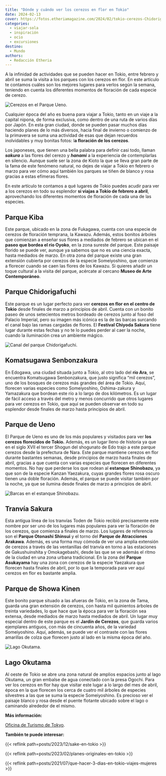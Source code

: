 ```yaml
---
title: "Dónde y cuándo ver los cerezos en flor en Tokio"
date: 2024-02-13
cover: https://fotos.etheriamagazine.com/2024/02/tokio-cerezos-Chidorigafuchi.jpg
categories: 
  - viajar-sola
  - inspiración
  - ocio
  - excursiones
destino: 
  - Mundo
authors: 
  - Redacción Etheria
---
```


A la infinidad de actividades que se pueden hacer en Tokio, entre febrero y abril se 
suma la visita a los parques con los cerezos en flor. En este artículo te contamos 
cuáles son los mejores lugares para verlos según la semana, teniendo en cuenta los 
diferentes momentos de floración de cada especie de cerezo. 

![Cerezos en el Parque Ueno.](https://fotos.etheriamagazine.com/2024/02/Tokio-cerezos-ueno.jpg "Cerezos en el Parque Ueno. © Turismo de Tokyo.")

Cualquier época del año es buena para viajar a Tokio, tanto en un viaje a la capital 
nipona, de forma exclusiva, como dentro de una ruta de varios días por Japón. En esta 
gran ciudad, donde se pueden pasar muchos días haciendo planes de lo más diversos, hacia 
final de invierno o comienzo de la primavera se suma una actividad de esas que dejan 
recuerdos inolvidables y muy bonitas fotos: l**a floración de los cerezos**. 

Los japoneses, que tienen una bella palabra para definir casi todo, llaman _**sakura**_ 
a las flores del cerezo y _**hanami**_ a la experiencia de contemplarlas en silencio. 
Aunque suele ser la zona de Kioto la que se lleva gran parte de la fama de este fenómeno 
natural, no dejes de viajar a Tokio en febrero o marzo para ver cómo aquí también los 
parques se tiñen de blanco y rosa gracias a estas efímeras flores. 

En este artículo te contamos a qué lugares de Tokio puedes acudir para ver a los cerezos 
en todo su esplendor **si viajas a Tokio de febrero a abril**, aprovechando los 
diferentes momentos de floración de cada una de las especies. 

## Parque Kiba

Este parque, ubicado en la zona de Fukagawa, cuenta con una especie de cerezos de 
floración temprana, la Kawazu. Además, estos bonitos árboles que comienzan a enseñar sus 
flores a mediados de febrero se ubican en el **paseo que bordea el río Oyoko**, en la 
zona sureste del parque. Este paisaje florido se puede ver, aunque ya sabemos que no es 
una ciencia exacta, hasta mediados de marzo. En otra zona del parque existe una gran 
extensión cubierta por cerezos de la especie Someiyoshino, que comienza a florecer 
cuando se caen las flores de los Kawazu. Si quieres añadir un toque cultural a la visita 
del parque, acércate al cercano **Museo de Arte Contemporáneo**. 

## Parque Chidorigafuchi

Este parque es un lugar perfecto para ver **cerezos en flor en el centro de Tokio** 
desde finales de marzo a principios de abril. Cuenta con un bonito paseo de unos 
setecientos metros bordeado de cerezos junto al foso del Palacio Imperial, pero su 
imagen más icónica es la de las barcas surcando el canal bajo las ramas cargadas de 
flores. El **Festival Chiyoda Sakura** tiene lugar durante estas fechas y no te lo 
puedes perder al caer la noche, cuando la iluminación crea un ambiente mágico. 

![Canal del parque Chidorigafuchi.](https://fotos.etheriamagazine.com/2024/02/tokio-cerezos-Chidorigafuchi.jpg "Canal del parque Chidorigafuchi. © Yu Kato.")

## Komatsugawa Senbonzakura

En Edogawa, una ciudad situada junto a Tokio, al otro lado del **río Ara**, se encuentra 
Komatsugawa Senbonzakura, que justo significa “mil cerezos”, uno de los bosques de 
cerezos más grandes del área de Tokio. Aquí, florecen varias especies como Someiyoshino, 
Oshima-zakura y Yamazakura que bordean este río a lo largo de dos kilómetros. Es un 
lugar de fácil acceso a través del metro y menos concurrido que otros lugares para ver 
cerezos en Tokio, que aquí se pueden observar en todo su esplendor desde finales de 
marzo hasta principios de abril. 

## Parque de Ueno

El Parque de Ueno es uno de los más populares y visitados para ver **los cerezos 
florecidos de Tokio.** Además, es un lugar lleno de historia ya que en el siglo XVII el 
tercer Shogun del shogunato de Edo trajo a este parque cerezos desde la prefectura de 
Nara. Este parque mantiene cerezos en flor durante bastantes semanas, desde principios 
de marzo hasta finales de abril, gracias a que cuenta con varias especies que florecen 
en diferentes momentos. No hay que perderse los que rodean al **estanque Shinobazu**, ya 
que son de la especie Kanzan Yaezakura, cuyas grandes flores rosa oscuro tienen una 
doble floración. Además, el parque se puede visitar también por la noche, ya que se 
ilumina desde finales de marzo a principios de abril. 

![Barcas en el estanque Shinobazu.](https://fotos.etheriamagazine.com/2024/02/tokio-cerezos-parque-ueno-barca.jpg "Barcas en el estanque Shinobazu.")

## Tranvía Sakura

Esta antigua línea de los tranvías Toden de Tokio recibió precisamente este nombre por 
ser uno de los lugares más populares para ver la floración de los cerezos, que comienza 
a finales de marzo. Los lugares de referencia son el **Parque Otonashi Shinsui** y el 
torno del **Parque de Atracciones Arakawa**. Además, es una forma muy cómoda de ver una 
amplia extensión de cerezos a través de las ventanillas del tranvía en torno a las 
estaciones de Gakushuinshita y Omokagebashi, desde las que se ve además el ritmo de la 
ciudad en una zona urbana tradicional. En la zona del **Parque Asukayama** hay una zona 
con cerezos de la especie Yaezakura que florecen hasta finales de abril, por lo que la 
temporada para ver aquí cerezos en flor es bastante amplia. 

## Parque de Showa Kinen

Este bonito parque situado a las afueras de Tokio, en la zona de Tama, guarda una gran 
extensión de cerezos, con hasta mil quinientos árboles de treinta variedades, lo que 
hace que la época para ver la floración sea extensa, desde mediados de marzo hasta 
mediados de abril. Un lugar muy especial dentro de este parque es el **Jardín de 
Cerezos**, que guarda varios ejemplares antiguos, con más de cincuenta años, de la 
variedad Someiyoshino. Aquí, además, se puede ver el contraste con las flores amarillas 
de colza que florecen justo al lado en la misma época del año. 

![Lago Okutama.](https://fotos.etheriamagazine.com/2024/02/Tokio-cerezos-okutama.jpg "Lago Okutama. © Turismo de Tokyo.")

## Lago Okutama

Al oeste de Tokio se abre una zona natural de amplios espacios junto al lago Okutama, un 
gran embalse de agua conectado con la presa Ogochi. Para ver los cerezos en flor hay que 
visitar este lugar a lo largo del mes de abril, época en la que florecen los cerca de 
cuatro mil árboles de especies silvestres a las que se suma la especie Someiyoshino. Es 
precioso ver el paisaje blanco y rosa desde el puente flotante ubicado sobre el lago o 
caminando alrededor de el mismo. 

**Más información:** 

[Oficina de Turismo de Tokyo](https://www.gotokyo.org/es/). 

**También te puede interesar:** 

{{< reflink path=posts/2023/12/sake-en-tokio >}} 

{{< reflink path=posts/2023/02/planes-originales-en-tokio >}} 

{{< reflink path=posts/2021/07/que-hacer-3-dias-en-tokio-viajes-mujeres >}}
